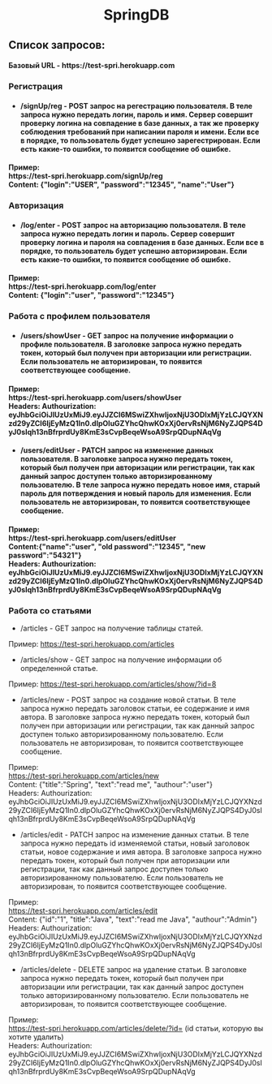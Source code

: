 <h1 align="center">SpringDB</h1>

<h2>Список запросов:</h2>
<h4>Базовый URL - https://test-spri.herokuapp.com</h4>
<h3>Регистрация</h3>

* <h4>/signUp/reg - POST запрос на регестрацию пользователя. В теле запроса нужно передать логин, пароль и имя. Сервер совершит проверку логина на совпадение в базе данных, а так же проверку соблюдения требований при написании пароля и имени. Если все в порядке, то пользователь будет успешно зарегестрирован. Если есть какие-то ошибки, то появится сообщение об ошибке.
</h4>
<h4>
Пример: <br>
https://test-spri.herokuapp.com/signUp/reg<br>
Content: {"login":"USER", "password":"12345", "name":"User"}
</h4>
<h3>Авторизация</h3>

* <h4>/log/enter - POST запрос на авторизацию пользователя. В теле запроса нужно передать логин и пароль. Сервер совершит проверку логина и пароля на совпадения в базе данных. Если все в порядке, то пользователь будет успешно авторизирован. Если есть какие-то ошибки, то появится сообщение об ошибке.
</h4>
<h4>
Пример:<br>
https://test-spri.herokuapp.com/log/enter <br>
Content: {"login":"user", "password":"12345"}
</h4>

<h3>Работа с профилем пользователя</h3>

* <h4>/users/showUser - GET запрос на получение информации о профиле пользователя. В заголовке запроса нужно передать токен, который был получен при авторизации или регистрации. Если пользователь не авторизирован, то появится соответствующее сообщение.
</h4>
<h4>
Пример: <br>
https://test-spri.herokuapp.com/users/showUser <br>
Headers: Authourization: eyJhbGciOiJIUzUxMiJ9.eyJJZCI6MSwiZXhwIjoxNjU3ODIxMjYzLCJQYXNzd29yZCI6IjEyMzQ1In0.dlpOluGZYhcQhwKOxXj0ervRsNjM6NyZJQPS4DyJ0sIqh13nBfrprdUy8KmE3sCvpBeqeWsoA9SrpQDupNAqVg
</h4>

* <h4>/users/editUser - PATCH запрос на изменение данных пользователя. В заголовке запроса нужно передать токен, который был получен при авторизации или регистрации, так как данный запрос доступен только авторизированному пользователю. В теле запроса нужно передать новое имя, старый пароль для потверждения и новый пароль для изменения. Если пользователь не авторизирован, то появится соответствующее сообщение.
</h4>
<h4>
Пример: <br>
https://test-spri.herokuapp.com/users/editUser <br>
Content:{"name":"user", "old password":"12345", "new password":"54321"} <br>
Headers: Authourization: eyJhbGciOiJIUzUxMiJ9.eyJJZCI6MSwiZXhwIjoxNjU3ODIxMjYzLCJQYXNzd29yZCI6IjEyMzQ1In0.dlpOluGZYhcQhwKOxXj0ervRsNjM6NyZJQPS4DyJ0sIqh13nBfrprdUy8KmE3sCvpBeqeWsoA9SrpQDupNAqVg
</h4>

<h3>Работа со статьями</h3>

* /articles - GET запрос на получение таблицы статей.

Пример:  https://test-spri.herokuapp.com/articles

* /articles/show - GET запрос на получение информации об определенной статье.

Пример: https://test-spri.herokuapp.com/articles/show/?id=8

* /articles/new - POST запрос на создание новой статьи.
В теле запроса нужно передать заголовок статьи, ее содержание и имя автора.
В заголовке запроса нужно передать токен, который был получен при авторизации или регистрации, так как данный запрос доступен только авторизированному пользователю.
Если пользователь не авторизирован, то появится соответствующее сообщение.

Пример: <br>
https://test-spri.herokuapp.com/articles/new <br>
Content: {"title":"Spring", "text":"read me", "authour":"user"} <br>
Headers: Authourization: eyJhbGciOiJIUzUxMiJ9.eyJJZCI6MSwiZXhwIjoxNjU3ODIxMjYzLCJQYXNzd29yZCI6IjEyMzQ1In0.dlpOluGZYhcQhwKOxXj0ervRsNjM6NyZJQPS4DyJ0sIqh13nBfrprdUy8KmE3sCvpBeqeWsoA9SrpQDupNAqVg

* /articles/edit - PATCH запрос на изменение данных статьи.
В теле запроса нужно передать id изменяемой статьи, новый заголовок статьи, новое содержание и имя автора.
В заголовке запроса нужно передать токен, который был получен при авторизации или регистрации, так как данный запрос доступен только авторизированному пользователю.
Если пользователь не авторизирован, то появится соответствующее сообщение.

Пример: <br>
https://test-spri.herokuapp.com/articles/edit <br>
Content: {"id":"1", "title":"Java", "text":"read me Java", "authour":"Admin"} <br>
Headers: Authourization: eyJhbGciOiJIUzUxMiJ9.eyJJZCI6MSwiZXhwIjoxNjU3ODIxMjYzLCJQYXNzd29yZCI6IjEyMzQ1In0.dlpOluGZYhcQhwKOxXj0ervRsNjM6NyZJQPS4DyJ0sIqh13nBfrprdUy8KmE3sCvpBeqeWsoA9SrpQDupNAqVg

* /articles/delete - DELETE запрос на удаление статьи.
В заголовке запроса нужно передать токен, который был получен при авторизации или регистрации, так как данный запрос доступен только авторизированному пользователю.
Если пользователь не авторизирован, то появится соответствующее сообщение.

Пример: <br>
https://test-spri.herokuapp.com/articles/delete/?id= (id статьи, которую вы хотите удалить) <br>
Headers: Authourization: eyJhbGciOiJIUzUxMiJ9.eyJJZCI6MSwiZXhwIjoxNjU3ODIxMjYzLCJQYXNzd29yZCI6IjEyMzQ1In0.dlpOluGZYhcQhwKOxXj0ervRsNjM6NyZJQPS4DyJ0sIqh13nBfrprdUy8KmE3sCvpBeqeWsoA9SrpQDupNAqVg
